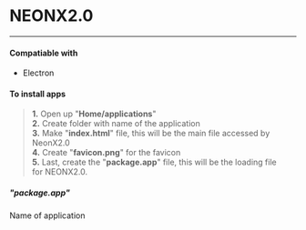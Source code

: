 # **__NEONX2.0__**
---

#### Compatiable with
* Electron

#### To install apps
> **1.** Open up "__Home/applications__"  
> **2.** Create folder with name of the application  
> **3.** Make "__index.html__" file, this will be the main file accessed by NeonX2.0  
> **4.** Create "__favicon.png__" for the favicon  
> **5.** Last, create the "__package.app__" file, this will be the loading file  
>        for NEONX2.0.  

##### ___"__package.app__"___
Name of application
